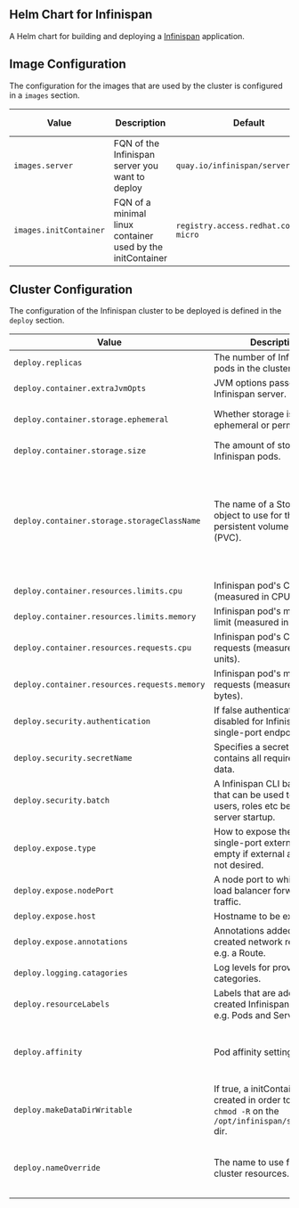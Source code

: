 ## Helm Chart for Infinispan

A Helm chart for building and deploying a [Infinispan](https://infinispan.org) application.

## Image Configuration

The configuration for the images that are used by the cluster is configured in a `images` section.

| Value | Description | Default | Additional Information |
| ----- | ----------- | ------- | ---------------------- |
| `images.server` | FQN of the Infinispan server you want to deploy | `quay.io/infinispan/server:12.1` | - |
| `images.initContainer` | FQN of a minimal linux container used by the initContainer | `registry.access.redhat.com/ubi8-micro` | - |

## Cluster Configuration

The configuration of the Infinispan cluster to be deployed is defined in the `deploy` section.

| Value | Description | Default | Additional Information |
| ----- | ----------- | ------- | ---------------------- |
| `deploy.replicas` | The number of Infinispan pods in the cluster. | 1 | - |
| `deploy.container.extraJvmOpts` | JVM options passed to the Infinispan server. | `""` | - |
| `deploy.container.storage.ephemeral` | Whether storage is ephemeral or permanent. | false | When set to true all persisted data is deleted when clusters shut down or restart. |
| `deploy.container.storage.size` | The amount of storage for Infinispan pods. | 1Gi | - |
| `deploy.container.storage.storageClassName` | The name of a StorageClass object to use for the persistent volume claim (PVC). | `""` | If you include this field, you must specify an existing storage class as the value. If you do not include this field, the persistent volume claim uses the storage class that has the storageclass.kubernetes.io/is-default-class annotation set to true. |
| `deploy.container.resources.limits.cpu` | Infinispan pod's CPU limit (measured in CPU units). | 500m | - |
| `deploy.container.resources.limits.memory` | Infinispan pod's memory limit (measured in bytes). | 512Mi | - |
| `deploy.container.resources.requests.cpu` | Infinispan pod's CPU requests (measured in CPU units). | 500m | - |
| `deploy.container.resources.requests.memory` | Infinispan pod's memory requests (measured in bytes). | 512Mi | - |
| `deploy.security.authentication` | If false authentication is disabled for Infinispan's single-port endpoint. | true | - |
| `deploy.security.secretName` | Specifies a secret that contains all required security data. | `""` | If configured, then `deploy.security.batch` is ignored. |
| `deploy.security.batch` | A Infinispan CLI batch file that can be used to create users, roles etc before server startup. | `""` | - |
| `deploy.expose.type` | How to expose the Infinispan single-port externally. Set to empty if external access is not desired. | Route | Valid options `["", "Route"]` |
| `deploy.expose.nodePort` | A node port to which the load balancer forwards traffic. | 0 | - |
| `deploy.expose.host` | Hostname to be exposed. | `""` | Optional |
| `deploy.expose.annotations` | Annotations added to the created network resource, e.g. a Route. | `{}` | - |
| `deploy.logging.catagories` | Log levels for provided categories. | `{}` | - |
| `deploy.resourceLabels` | Labels that are added to the created Infinispan resources, e.g. Pods and Services. | `{}` | - |
| `deploy.affinity` | Pod affinity settings | `{}` | An empty value results in a default anti-affinity scheme that prefers pods to be distributed across unique nodes. |
| `deploy.makeDataDirWritable` | If true, a initContainer is created in order to execute `chmod -R` on the `/opt/infinispan/server/data` dir. | false | - |
| `deploy.nameOverride` | The name to use for all cluster resources. | Helm Chart release name | This should only be configured if the created resources require a name different to the Helm Chart release name. |
